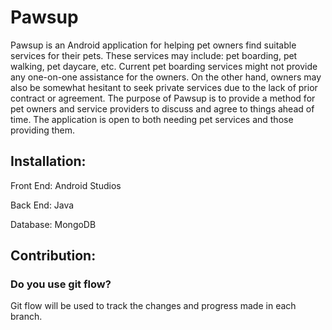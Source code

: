 # Pawsup

Pawsup is an Android application for helping pet owners find suitable services for their pets. These services may include: pet boarding, pet walking, pet daycare, etc.
Current pet boarding services might not provide any one-on-one assistance for the owners. On the other hand, owners may also be somewhat hesitant to seek private services due to the lack of prior contract or agreement.
The purpose of Pawsup is to provide a method for pet owners and service providers to discuss and agree to things ahead of time. The application is open to both needing pet services and those providing them.

## Installation:

Front End: Android Studios

Back End: Java

Database: MongoDB

## Contribution:

### Do you use git flow?

Git flow will be used to track the changes and progress made in each branch.
